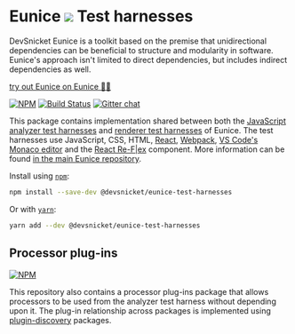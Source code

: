 # Eunice ![](https://raw.githubusercontent.com/DevSnicket/eunice-renderer/master/getSvgElementForStack/createArrows/test/withUse/testCases/default-height.svg?sanitize=true) Test harnesses

DevSnicket Eunice is a toolkit based on the premise that unidirectional dependencies can be beneficial to structure and modularity in software. Eunice's approach isn't limited to direct dependencies, but includes indirect dependencies as well.

[try out Eunice on Eunice 🐶🥫](https://devsnicket.github.io/Eunice)

[![NPM](https://img.shields.io/npm/v/@devsnicket/eunice-test-harnesses.svg)](https://www.npmjs.com/package/@devsnicket/eunice-test-harnesses
) [![Build Status](https://travis-ci.org/DevSnicket/eunice-test-harnesses.svg?branch=master)](https://travis-ci.org/DevSnicket/eunice-test-harnesses) [![Gitter chat](https://badges.gitter.im/devsnicket-eunice/gitter.png)](https://gitter.im/devsnicket-eunice)

This package contains implementation shared between both the [JavaScript analyzer test harnesses](https://github.com/DevSnicket/eunice-javascript-analyzer/tree/master/harness) and [renderer test harnesses](https://github.com/DevSnicket/eunice-renderer-test-harness) of Eunice. The test harnesses use JavaScript, CSS, HTML, [React](https://reactjs.org/), [Webpack](https://webpack.js.org/), [VS Code's Monaco editor](https://github.com/microsoft/monaco-editor) and the [React Re-F|ex](https://github.com/leefsmp/Re-Flex) component. More information can be found [in the main Eunice repository](https://github.com/DevSnicket/Eunice#readme).

Install using [`npm`](https://www.npmjs.com/package/@devsnicket/eunice-test-harnesses):

```bash
npm install --save-dev @devsnicket/eunice-test-harnesses
```
Or with [`yarn`](https://yarnpkg.com/en/package/@devsnicket/eunice-test-harnesses):

```bash
yarn add --dev @devsnicket/eunice-test-harnesses
```

## Processor plug-ins

[![NPM](https://img.shields.io/npm/v/@devsnicket/eunice-test-harnesses-processor-plugins.svg)](https://www.npmjs.com/package/@devsnicket/eunice-test-harnesses-processor-plugins
)

This repository also contains a processor plug-ins package that allows processors to be used from the analyzer test harness without depending upon it. The plug-in relationship across packages is implemented using [plugin-discovery](https://github.com/DevSnicket/plugin-discovery) packages.
